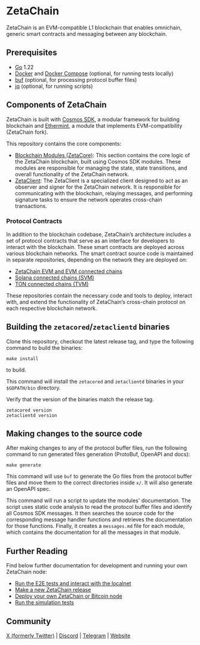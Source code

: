 # ZetaChain

ZetaChain is an EVM-compatible L1 blockchain that enables omnichain, generic
smart contracts and messaging between any blockchain.

## Prerequisites

- [Go](https://golang.org/doc/install) 1.22
- [Docker](https://docs.docker.com/install/) and
  [Docker Compose](https://docs.docker.com/compose/install/) (optional, for
  running tests locally)
- [buf](https://buf.build/) (optional, for processing protocol buffer files)
- [jq](https://stedolan.github.io/jq/download/) (optional, for running scripts)

## Components of ZetaChain

ZetaChain is built with [Cosmos SDK](https://github.com/cosmos/cosmos-sdk), a
modular framework for building blockchain and
[Ethermint](https://github.com/zeta-chain/ethermint), a module that implements
EVM-compatibility (ZetaChain fork).

This repository contains the core components:

* [Blockchain Modules (ZetaCore)](x):
This section contains the core logic of the ZetaChain blockchain, built using Cosmos SDK modules. These modules are responsible for managing the state, state transitions, and overall functionality of the ZetaChain network.
* [ZetaClient](zetaclient):
The ZetaClient is a specialized client designed to act as an observer and signer for the ZetaChain network. It is responsible for communicating with the blockchain, relaying messages, and performing signature tasks to ensure the network operates cross-chain transactions.

### Protocol Contracts

In addition to the blockchain codebase, ZetaChain’s architecture includes a set of protocol contracts that serve as an interface for developers to interact with the blockchain. These smart contracts are deployed across various blockchain networks. The smart contract source code is maintained in separate repositories, depending on the network they are deployed on:

* [ZetaChain EVM and EVM connected chains](https://github.com/zeta-chain/protocol-contracts)
* [Solana connected chains (SVM)](https://github.com/zeta-chain/protocol-contracts-solana)
* [TON connected chains (TVM)](https://github.com/zeta-chain/protocol-contracts-ton)

These repositories contain the necessary code and tools to deploy, interact with, and extend the functionality of ZetaChain’s cross-chain protocol on each respective blockchain network.

## Building the `zetacored`/`zetaclientd` binaries

Clone this repository, checkout the latest release tag, and type the following command to build the binaries:

```
make install
```

to build.

This command will install the `zetacored` and `zetaclientd` binaries in your
`$GOPATH/bin` directory.

Verify that the version of the binaries match the release tag.

```
zetacored version
zetaclientd version
```

## Making changes to the source code

After making changes to any of the protocol buffer files, run the following
command to run generated files generation (ProtoBuf, OpenAPI and docs):

```
make generate
```

This command will use `buf` to generate the Go files from the protocol buffer
files and move them to the correct directories inside `x/`. It will also
generate an OpenAPI spec.

This command will run a script to update the modules' documentation. The script
uses static code analysis to read the protocol buffer files and identify all
Cosmos SDK messages. It then searches the source code for the corresponding
message handler functions and retrieves the documentation for those functions.
Finally, it creates a `messages.md` file for each module, which contains the
documentation for all the messages in that module.

## Further Reading

Find below further documentation for development and running your own ZetaChain node:

- [Run the E2E tests and interact with the localnet](docs/development/LOCAL_TESTING.md)
- [Make a new ZetaChain release](docs/development/RELEASES.md)
- [Deploy your own ZetaChain or Bitcoin node](docs/development/DEPLOY_NODES.md)
- [Run the simulation tests](docs/development/SIMULATION_TESTING.md)

## Community

[X (formerly Twitter)](https://x.com/zetablockchain) |
[Discord](https://discord.com/invite/zetachain) |
[Telegram](https://t.me/zetachainofficial) | [Website](https://zetachain.com)
